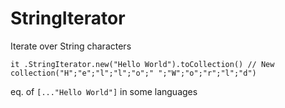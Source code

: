 ﻿# StringIterator
Iterate over String characters

```4d
it .StringIterator.new("Hello World").toCollection() // New collection("H";"e";"l";"l";"o";" ";"W";"o";"r";"l";"d")
```

eq. of `[..."Hello World"]` in some languages